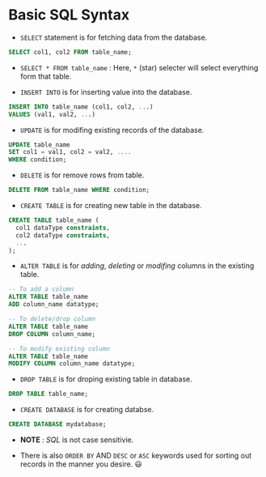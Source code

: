 # Basic SQL Syntax

- `SELECT` statement is for fetching data from the database.

```SQL
SELECT col1, col2 FROM table_name;
```

- `SELECT * FROM table_name` : Here, `*` (star) selecter will select everything form that table.

* `INSERT INTO` is for inserting value into the database.

```SQL
INSERT INTO table_name (col1, col2, ...)
VALUES (val1, val2, ...)
```

- `UPDATE` is for modifing existing records of the database.

```SQL
UPDATE table_name
SET col1 = val1, col2 = val2, ....
WHERE condition;
```

- `DELETE` is for remove rows from table.

```SQL
DELETE FROM table_name WHERE condition;
```

- `CREATE TABLE` is for creating new table in the database.

```SQL
CREATE TABLE table_name (
  col1 dataType constraints,
  col2 dataType constraints,
  ...
);
```

- `ALTER TABLE` is for _adding_, _deleting_ or _modifing_ columns in the existing table.

```SQL
-- To add a column
ALTER TABLE table_name
ADD column_name datatype;

-- To delete/drop column
ALTER TABLE table_name
DROP COLUMN column_name;

-- To modify existing column
ALTER TABLE table_name
MODIFY COLUMN column_name datatype;
```

- `DROP TABLE` is for droping existing table in database.

```SQL
DROP TABLE table_name;
```

- `CREATE DATABASE` is for creating databse.

```SQL
CREATE DATABASE mydatabase;
```

- **NOTE** : _SQL_ is not case sensitivie.

- There is also `ORDER BY` AND `DESC` or `ASC` keywords used for sorting out records in the manner you desire. 😃
